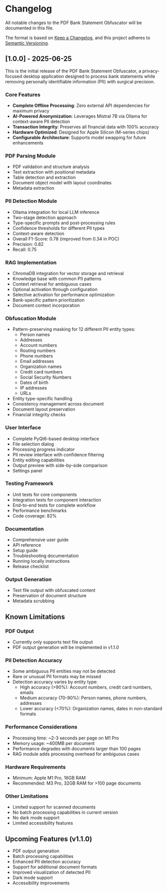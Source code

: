 # Changelog

All notable changes to the PDF Bank Statement Obfuscator will be documented in this file.

The format is based on [Keep a Changelog](https://keepachangelog.com/en/1.0.0/),
and this project adheres to [Semantic Versioning](https://semver.org/spec/v2.0.0.html).

## [1.0.0] - 2025-06-25

This is the initial release of the PDF Bank Statement Obfuscator, a privacy-focused desktop application designed to process bank statements while removing personally identifiable information (PII) with surgical precision.

### Core Features

- **Complete Offline Processing**: Zero external API dependencies for maximum privacy
- **AI-Powered Anonymization**: Leverages Mistral 7B via Ollama for context-aware PII detection
- **Transaction Integrity**: Preserves all financial data with 100% accuracy
- **Hardware Optimized**: Designed for Apple Silicon (M-series chips)
- **Configurable Architecture**: Supports model swapping for future enhancements

### PDF Parsing Module

- PDF validation and structure analysis
- Text extraction with positional metadata
- Table detection and extraction
- Document object model with layout coordinates
- Metadata extraction

### PII Detection Module

- Ollama integration for local LLM inference
- Two-stage detection approach
- Type-specific prompts and post-processing rules
- Confidence thresholds for different PII types
- Context-aware detection
- Overall F1-Score: 0.78 (improved from 0.34 in POC)
- Precision: 0.82
- Recall: 0.75

### RAG Implementation

- ChromaDB integration for vector storage and retrieval
- Knowledge base with common PII patterns
- Context retrieval for ambiguous cases
- Optional activation through configuration
- Selective activation for performance optimization
- Bank-specific pattern prioritization
- Document context incorporation

### Obfuscation Module

- Pattern-preserving masking for 12 different PII entity types:
  - Person names
  - Addresses
  - Account numbers
  - Routing numbers
  - Phone numbers
  - Email addresses
  - Organization names
  - Credit card numbers
  - Social Security Numbers
  - Dates of birth
  - IP addresses
  - URLs
- Entity type-specific handling
- Consistency management across document
- Document layout preservation
- Financial integrity checks

### User Interface

- Complete PyQt6-based desktop interface
- File selection dialog
- Processing progress indicator
- PII review interface with confidence filtering
- Entity editing capabilities
- Output preview with side-by-side comparison
- Settings panel

### Testing Framework

- Unit tests for core components
- Integration tests for component interaction
- End-to-end tests for complete workflow
- Performance benchmarks
- Code coverage: 82%

### Documentation

- Comprehensive user guide
- API reference
- Setup guide
- Troubleshooting documentation
- Running locally instructions
- Release checklist

### Output Generation

- Text file output with obfuscated content
- Preservation of document structure
- Metadata scrubbing

## Known Limitations

### PDF Output

- Currently only supports text file output
- PDF output generation will be implemented in v1.1.0

### PII Detection Accuracy

- Some ambiguous PII entities may not be detected
- Rare or unusual PII formats may be missed
- Detection accuracy varies by entity type:
  - High accuracy (>90%): Account numbers, credit card numbers, emails
  - Medium accuracy (70-90%): Person names, phone numbers, addresses
  - Lower accuracy (<70%): Organization names, dates in non-standard formats

### Performance Considerations

- Processing time: ~2-3 seconds per page on M1 Pro
- Memory usage: ~400MB per document
- Performance degrades with documents larger than 100 pages
- RAG module adds processing overhead for ambiguous cases

### Hardware Requirements

- Minimum: Apple M1 Pro, 16GB RAM
- Recommended: M3 Pro, 32GB RAM for >100 page documents

### Other Limitations

- Limited support for scanned documents
- No batch processing capabilities in current version
- No dark mode support
- Limited accessibility features

## Upcoming Features (v1.1.0)

- PDF output generation
- Batch processing capabilities
- Enhanced PII detection accuracy
- Support for additional document formats
- Improved visualization of detected PII
- Dark mode support
- Accessibility improvements
